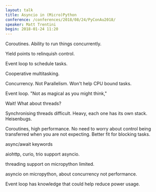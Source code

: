 ```yaml
---
layout: talk
title: Asyncio in (Micro)Python
conference: /conferences/2018/08/24/PyConAu2018/
speaker: Matt Trentini
begin: 2018-01-24 11:20
---
```

Coroutines. Ability to run things concurrently.

Yield points to relinquish control.

Event loop to schedule tasks.

Cooperative multitasking.

Concurrency. Not Parallelism. Won't help CPU bound tasks.

Event loop. "Not as magical as you might think,"

Wait! What about threads?

Synchronising threads difficult. Heavy, each one has its own stack. Heisenbugs.

Coroutines, high performance. No need to worry about control being transferred
when you are not expecting. Better fit for blocking tasks.

async/await keywords

aiohttp, curio, trio support asyncio.

threading support on micropython limited.

asyncio on micropython, about concurrency not performance.

Event loop has knowledge that could help reduce power usage.
